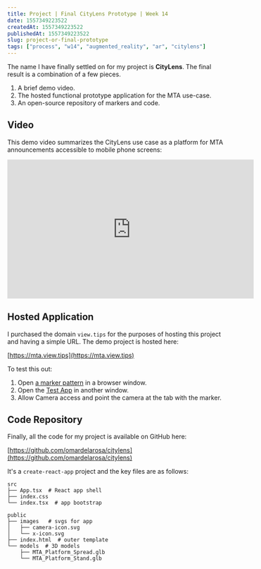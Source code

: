 ```yaml
---
title: Project | Final CityLens Prototype | Week 14
date: 1557349223522
createdAt: 1557349223522
publishedAt: 1557349223522
slug: project-or-final-prototype
tags: ["process", "w14", "augmented_reality", "ar", "citylens"]
---
```


The name I have finally settled on for my project is **CityLens**. The final result is a combination of a few pieces.

1. A brief demo video.
2. The hosted functional prototype application for the MTA use-case.
3. An open-source repository of markers and code.

## Video

This demo video summarizes the CityLens use case as a platform for MTA announcements accessible to mobile phone screens:

<iframe width="560" height="315" src="https://www.youtube.com/embed/QVppPxScGUE" frameborder="0" allow="accelerometer; autoplay; encrypted-media; gyroscope; picture-in-picture" allowfullscreen></iframe>

## Hosted Application

I purchased the domain `view.tips` for the purposes of hosting this project and having a simple URL. The demo project is hosted here:

[https://mta.view.tips](https://mta.view.tips)

To test this out:

1. Open [a marker pattern](https://github.com/omardelarosa/citylens/blob/master/designs/marker_pattern_1.pdf) in a browser window.
2. Open the [Test App](https://mta.view.tips) in another window.
3. Allow Camera access and point the camera at the tab with the marker.

## Code Repository

Finally, all the code for my project is available on GitHub here:

[https://github.com/omardelarosa/citylens](https://github.com/omardelarosa/citylens)

It's a `create-react-app` project and the key files are as follows:

```
src
├── App.tsx  # React app shell
├── index.css
└── index.tsx  # app bootstrap

public
├── images   # svgs for app
│   ├── camera-icon.svg
│   └── x-icon.svg
├── index.html  # outer template
└── models  # 3D models
    ├── MTA_Platform_Spread.glb
    └── MTA_Platform_Stand.glb
```
